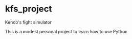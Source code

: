 # kfs_project
Kendo's fight simulator

This is a modest personal project to learn how to use Python
